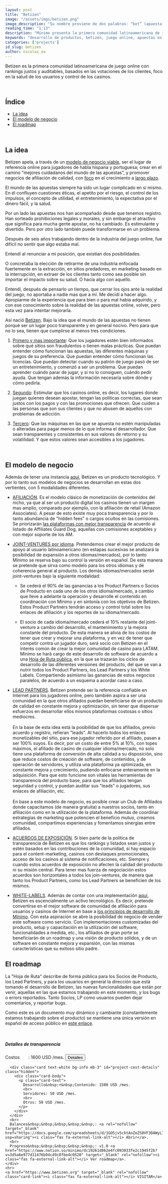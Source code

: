 ```yaml
---
layout: post
title: "Betizen"
image: "/assets/imgs/betizen.png"
image_description: "Su nombre proviene de dos palabras: “bet” (apuesta) y “citizen” (ciudadano)."
reading_time: "1:13"
description: "Mínimo presenta la primera comunidad latinoamericana de juego online con rankings justos y auditables, foco en la salud de los usuarios y control de los casinos."
keywords: "desarrollo de productos, betizen, juego online, apuestas en linea"
categories: ['projects']
id_slug: betizen
author: nicolas_ea
---
```


Betizen es la primera comunidad latinoamericana de juego online con rankings justos y auditables, basados en las votaciones de los clientes, foco en la salud de los usuarios y control de los casinos.

<br>

## Índice

* <a href="#la-idea">La idea</a>
* <a href="#el-modelo-de-negocio">El modelo de negocio</a>
* <a href="#el-roadmap">El roadmap</a>

<br>

## La idea

Betizen apela, a través de un [modelo de negocio viable](#el-modelo-de-negocio), ser el lugar de referencia online para jugadores de habla hispana y portuguesa; crear en el camino "mejores cuidadanos del mundo de las apuestas”, y promover negocios de afiliación de calidad, con [foco](/manifiesto/#em-foco) en el crecimiento a [largo plazo](/manifiesto/#em-largo-plazo).

El mundo de las apuestas siempre ha sido un lugar complicado en sí mismo. En él confluyen cuestiones éticas, el apetito por el riesgo, el control de los impulsos, el concepto de utilidad, el entretenimiento, la expectativa por el dinero fácil, y la salud.

Por un lado las apuestas nos han acompañado desde que tenemos registro. Han sorteado prohibiciones legales y morales, y sin embargo el atractivo que significa para mucha gente apostar, no ha cambiado. Es estimulante y divertido. Pero por otro lado también puede transformarse en un problema.

Después de seis años trabajando dentro de la industria del juego online,
fue difícil no sentir que algo estaba mal.

Entendí al renunciar a mi posición, que existían dos posibilidades.

O concretaba la elección de retirarme de una industria enfocada fuertemente en la extracción, en sitios predadores, en marketing basado en la interrupción, en extraer de los clientes tanto como sea posible sin importar el impacto sobre su salud.
O hacía algo con aquello.

Entendí, después de pensarlo un tiempo, que cerrar los ojos ante la realidad del juego, no aportaba a nadie mas que a mí.
Me decidí a hacer algo. Apropiarme de la experiencia que para bien o para mal habia adquirido, y con ese conocimiento sobre la realidad de las apuestas online, volver, pero esta vez para intentar mejorarla.

Así nació [Betizen](https://www.betizen.org/). Bajo la idea que el mundo de las apuestas no tienen porqué ser un lugar poco transparente y en general nocivo. Pero para que no lo sea, tienen que cumplirse al menos tres condiciones.

1. <u>Primero y mas importante</u>: Que los jugadores estén bien informados sobre qué sitios son fraudulentos o tienen malas prácticas. Que puedan entender cómo funcionan las apuestas, las diferentes máquinas y juegos de su preferencia. Que puedan entender cómo funcionan las licencias. Que puedan detectar cuando su patrón de juego pasó de ser un entretenimiento, y comenzó a ser un problema. Que puedan aprender cuándo parar de jugar, y si no lo consiguen, cuándo pedir ayuda. Que tengan además la información necesaria sobre dónde y cómo pedirla.

2. <u>Segundo</u>: Estimular que los casinos online, es decir, los lugares donde juegan quienes desean apostar, tengan las políticas correctas, que sean justos con los pagos y con las promociones que ofrecen. Que cuiden a las personas que son sus clientes y que no abusen de aquellos con problemas de adicción.

3. <u>Tercero</u>: Que las máquinas en las que se apuesta no estén manipuladas o alteradas para pagar menos de lo que informa el desarrollador. Que sean transparentes y consistentes en sus valores de retorno y su volatilidad. Y que estos valores sean accesibles a los jugadores.

<br>

## El modelo de negocio

Además de tener una instancia [aquí](https://www.betizen.org), Betizen es un producto tecnológico. Y por lo tanto sus modelos de negocios se desarrollan en estas dos vertientes, con 5 modalidades diferentes.

* <u>AFILIACIÓN</u>. Es el modelo clásico de monetización de contenidos del nicho, ya que al ser un producto digital los casinos tienen un margen mas amplio, comparado por ejemplo, con la afiliación de retail (Amazon Associates). A pesar de esto existe muy poca transparencia y por lo tanto abundancia de "hidden fees" o cargos ocultos en las comisiones. Se priorizarán <a href="https://www.betizen.org/visita/transparencia-en-agd/" target="_blank" rel="nofollow">las plataformas con mejor transparencia</a> de acuerdo al listado de Affiliates Guard Dog, aquellas con comisiones aceptables y con mejor soporte de los AM.

* <u>JOINT-VENTURES por idioma</u>. Pretendemos crear el mejor producto de apoyo al usuario latinoamericano (en estapas sucesivas se analizará la posibilidad de expansión a otros idiomas/mercados), por lo tanto Mínimo se reserva bajo su control la versión en español. De esta manera se pretende que sirva como modelo para los otros idiomas y dé coherencia general al producto. Los demás idiomas/mercados serán joint-ventures bajo la siguiente modalidad:

  * Se cederá el 90% de las ganancias a los Product Partners o Socios de Producto en cada uno de los otros idioma/mercado, a cambio que lleve a adelante la operación y desarrolle el contenido en coordinación con Mínimo y en sintonía con los objetivos de Betizen. Estos Product Partners tendrán acceso y control total sobre los enlaces de afiliación y los reportes de su idioma/mercado.

  * El socio de cada idioma/mercado cederá el 10% restante del joint-venture a cambio del desarrollo, el mantenimiento y la mejora constante del producto. De esta manera se alivia de los costos de tener que crear y mejorar una plataforma, y en vez de tener que competir contra un jugador duro, será socio con Betizen en el interés común de crear la mejor comunidad de casino para LATAM. Mínimo se hará cargo de este desarrollo de software de acuerdo a una [Hoja de Ruta pública](#el-roadmap), en la que se trazarán los ciclos de desarrollo de las diferentes versiones del producto, del que se van a nutrir todos los Product Partners, los Lead Partners y los White Labels. Compartiendo asimismo las ganancias de estos negocios paralelos, de acuerdo a un esquema a acordar caso a caso.

* <u>LEAD PARTNERS</u>. Betizen pretende ser la referencia confiable en Internet para los jugadores online, pero también aspira a ser una comunidad en la que otros afiliados puedan beneficiarse de un producto de calidad en constante mejora y optimización, sin tener que dispersar esfuerzos en desarrollar ellos mismos plataformas costosas o sitios mediocres.
<br><br>En la base de esta idea está la posibilidad de que los afiliados, previo acuerdo y registro, refieran "leads". Al hacerlo todos los enlaces monetizables del sitio, para ese jugador referido por el afiliado, pasan a ser 100% suyos. Es decir, por un costo de entre 5% al 10%, con topes máximos, el afiliado de casino de cualquier idioma/mercado, no solo tiene una plataforma de conversión de alta calidad a su disposición, sino que reduce costos de creación de software, de contenidos, y de operación de servidores, y utiliza una plataforma ya optimizada, en constante mejora y crecimiento, pudiendo enfocarse enteramente en la adquisición. Para que esto funcione son vitales las herramientas de transparencia del producto base, para que los afiliados tengan seguridad y control, y puedan auditar sus "leads" o jugadores, sus enlaces de afiliación, etc. <br><br>En base a este modelo de negocio, es posible crear un Club de Afiliados donde capacitamos (de manera gratuita) a nuestros socios, tanto en afiliación como en la utilización de la plataforma. Además de coordinar estrategias de marketing que potencien el beneficio mutuo, creamos comunidad, compartimos experiencias y fomentamos sinergias entre afiliados.

* <u>ACUERDOS DE EXPOSICIÓN</u>. Si bien parte de la política de transparencia de Betizen es que los rankings y listados sean justos y estén basados en las contribuciones de la comunidad, sí hay espacio para el content-marketing, casinos con destaques promocionales, acceso de los casinos al sistema de notificaciones, etc. Siempre y cuando estos acuerdos de exposición no afecten la calidad del producto ni su misión central. Para tener mas fuerza de negociación estos acuerdos son horizontales a todos los join-ventures, de manera que tanto los Product Partners, como los Lead Partners se beneficien de los mismos.

* <u>WHITE-LABELS</u>. Además de contar con una implementación [aquí](https://www.betizen.org), Betizen es escencialmente un activo tecnológico. Es decir, pretende convertirse en el mejor software de comunidad de afiliación para usuarios y casinos de Internet en base a [los principios de desarrollo de Mínimo](https://minimo.io/manifiesto/#principios). Con esta aspiración se abre la posibilidad de negocio de vender este software como servicio. Con implementaciones customizadas del producto, setup y capacitación en la utilización del software, funcionalidades a medida, etc., los afiliados de gran porte se beneficiarán de un roadmap y una visión de producto sólidos, y de un software en constante mejora y expansión, con las mismas características que su exitoso sitio padre.


## El roadmap

La "Hoja de Ruta" describe de forma pública para los Socios de Producto, los Lead Partners, y para los usuarios en general la dirección que está tomando el desarrollo de Betizen, las nuevas funcionalidades que están por venir, aquellas en las que estamos trabajando en este momento, y los bugs o errors reportados. Tanto Socios, LP como usuarios pueden dejar comentarios, y reportar bugs.

Como este es un documento muy dinámico y cambiante (constantemente estamos trabajando sobre el producto) se mantiene una única versión en español de acceso público en [este enlace](https://www.notion.so/minimo/dc19261d862e4fc093033fe2c1945f2b?v=3d5a6e977d11476b94c49c0fbe4c0520).

<br>

<div class="card bg-light mb-3">
  <div class="card-body">
    <h5 class="card-title">Detalles de transparencia</h5>
    <div class="card-text">
      Costos&nbsp;&nbsp;&nbsp;&nbsp;&nbsp;&nbsp;&nbsp;: 1600 USD /mes. <button type="button" class="btn btn-info btn-sm" onclick="$('#project-cost-details').toggle();">Detalles</button>

      <div class="card text-white bg-info mb-3" id="project-cost-details" class="hidden">
        <div class="card-body">
          <p class="card-text">
            Desarrollo&nbsp;+&nbsp;Contenido: 1500 USD /mes.
            <br>
            Servidores: 50 USD /mes.
            <br>
            Otros: 50 USD /mes.
          </p>
        </div>
      </div>     
      <br>
      Balances&nbsp;&nbsp;&nbsp;&nbsp;&nbsp;: <a rel="nofollow" target="_blank" href="https://docs.google.com/spreadsheets/d/1GO5jv5cktAnZeZS0VF3DAWyL733elwTxqq2VNqNvNm0/edit?usp=sharing"><i class="fas fa-external-link-alt"></i> Abrir</a>.
      <br>
      Progreso&nbsp;&nbsp;&nbsp;&nbsp;&nbsp;: v1.0 <a href="https://www.notion.so/minimo/dc19261d862e4fc093033fe2c1945f2b?v=3d5a6e977d11476b94c49c0fbe4c0520" target="_blank" rel="nofollow"><i class="fas fa-external-link-alt"></i> Ver roadmap</a>.
    </div>
    <hr>
    <a href="https://www.betizen.org" target="_blank" rel="nofollow" class="card-link"><i class="fas fa-external-link-alt"></i> VISITAR</a>
  </div>
</div>
